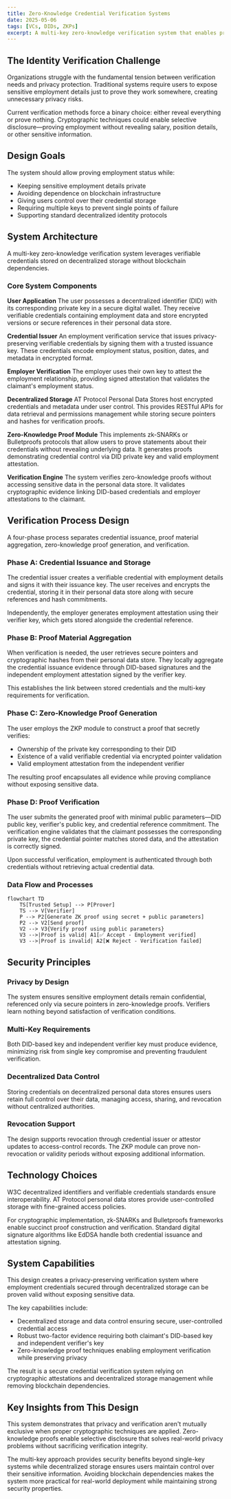 ```yaml
---
title: Zero-Knowledge Credential Verification Systems
date: 2025-05-06
tags: [VCs, DIDs, ZKPs]
excerpt: A multi-key zero-knowledge verification system that enables private credential verification without blockchain dependencies, solving real privacy challenges in identity systems.
---
```


## The Identity Verification Challenge

Organizations struggle with the fundamental tension between verification needs and privacy protection. Traditional systems require users to expose sensitive employment details just to prove they work somewhere, creating unnecessary privacy risks.

Current verification methods force a binary choice: either reveal everything or prove nothing. Cryptographic techniques could enable selective disclosure—proving employment without revealing salary, position details, or other sensitive information.

## Design Goals

The system should allow proving employment status while:

- Keeping sensitive employment details private
- Avoiding dependence on blockchain infrastructure
- Giving users control over their credential storage
- Requiring multiple keys to prevent single points of failure
- Supporting standard decentralized identity protocols

## System Architecture

A multi-key zero-knowledge verification system leverages verifiable credentials stored on decentralized storage without blockchain dependencies.

### Core System Components

**User Application**
The user possesses a decentralized identifier (DID) with its corresponding private key in a secure digital wallet. They receive verifiable credentials containing employment data and store encrypted versions or secure references in their personal data store.

**Credential Issuer**
An employment verification service that issues privacy-preserving verifiable credentials by signing them with a trusted issuance key. These credentials encode employment status, position, dates, and metadata in encrypted format.

**Employer Verification**
The employer uses their own key to attest the employment relationship, providing signed attestation that validates the claimant's employment status.

**Decentralized Storage**
AT Protocol Personal Data Stores host encrypted credentials and metadata under user control. This provides RESTful APIs for data retrieval and permissions management while storing secure pointers and hashes for verification proofs.

**Zero-Knowledge Proof Module**
This implements zk-SNARKs or Bulletproofs protocols that allow users to prove statements about their credentials without revealing underlying data. It generates proofs demonstrating credential control via DID private key and valid employment attestation.

**Verification Engine**
The system verifies zero-knowledge proofs without accessing sensitive data in the personal data store. It validates cryptographic evidence linking DID-based credentials and employer attestations to the claimant.

## Verification Process Design

A four-phase process separates credential issuance, proof material aggregation, zero-knowledge proof generation, and verification.

### Phase A: Credential Issuance and Storage

The credential issuer creates a verifiable credential with employment details and signs it with their issuance key. The user receives and encrypts the credential, storing it in their personal data store along with secure references and hash commitments.

Independently, the employer generates employment attestation using their verifier key, which gets stored alongside the credential reference.

### Phase B: Proof Material Aggregation

When verification is needed, the user retrieves secure pointers and cryptographic hashes from their personal data store. They locally aggregate the credential issuance evidence through DID-based signatures and the independent employment attestation signed by the verifier key.

This establishes the link between stored credentials and the multi-key requirements for verification.

### Phase C: Zero-Knowledge Proof Generation

The user employs the ZKP module to construct a proof that secretly verifies:

- Ownership of the private key corresponding to their DID
- Existence of a valid verifiable credential via encrypted pointer validation
- Valid employment attestation from the independent verifier

The resulting proof encapsulates all evidence while proving compliance without exposing sensitive data.

### Phase D: Proof Verification

The user submits the generated proof with minimal public parameters—DID public key, verifier's public key, and credential reference commitment. The verification engine validates that the claimant possesses the corresponding private key, the credential pointer matches stored data, and the attestation is correctly signed.

Upon successful verification, employment is authenticated through both credentials without retrieving actual credential data.

### Data Flow and Processes

```mermaid
flowchart TD
    TS[Trusted Setup] --> P[Prover]
    TS --> V[Verifier]
    P --> P2[Generate ZK proof using secret + public parameters]
    P2 --> V2[Send proof]
    V2 --> V3{Verify proof using public parameters}
    V3 -->|Proof is valid| A1[✅ Accept - Employment verified]
    V3 -->|Proof is invalid| A2[❌ Reject - Verification failed]
```

## Security Principles

### Privacy by Design

The system ensures sensitive employment details remain confidential, referenced only via secure pointers in zero-knowledge proofs. Verifiers learn nothing beyond satisfaction of verification conditions.

### Multi-Key Requirements

Both DID-based key and independent verifier key must produce evidence, minimizing risk from single key compromise and preventing fraudulent verification.

### Decentralized Data Control

Storing credentials on decentralized personal data stores ensures users retain full control over their data, managing access, sharing, and revocation without centralized authorities.

### Revocation Support

The design supports revocation through credential issuer or attestor updates to access-control records. The ZKP module can prove non-revocation or validity periods without exposing additional information.

## Technology Choices

W3C decentralized identifiers and verifiable credentials standards ensure interoperability. AT Protocol personal data stores provide user-controlled storage with fine-grained access policies.

For cryptographic implementation, zk-SNARKs and Bulletproofs frameworks enable succinct proof construction and verification. Standard digital signature algorithms like EdDSA handle both credential issuance and attestation signing.

## System Capabilities

This design creates a privacy-preserving verification system where employment credentials secured through decentralized storage can be proven valid without exposing sensitive data.

The key capabilities include:

- Decentralized storage and data control ensuring secure, user-controlled credential access
- Robust two-factor evidence requiring both claimant's DID-based key and independent verifier's key
- Zero-knowledge proof techniques enabling employment verification while preserving privacy

The result is a secure credential verification system relying on cryptographic attestations and decentralized storage management while removing blockchain dependencies.

## Key Insights from This Design

This system demonstrates that privacy and verification aren't mutually exclusive when proper cryptographic techniques are applied. Zero-knowledge proofs enable selective disclosure that solves real-world privacy problems without sacrificing verification integrity.

The multi-key approach provides security benefits beyond single-key systems while decentralized storage ensures users maintain control over their sensitive information. Avoiding blockchain dependencies makes the system more practical for real-world deployment while maintaining strong security properties.
